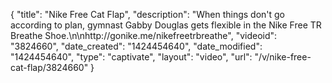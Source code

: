 {
    "title": "Nike Free Cat Flap",
    "description": "When things don't go according to plan, gymnast Gabby Douglas gets flexible in the Nike Free TR Breathe Shoe.\n\nhttp:\/\/gonike.me\/nikefreetrbreathe",
    "videoid": "3824660",
    "date_created": "1424454640",
    "date_modified": "1424454640",
    "type": "captivate",
    "layout": "video",
    "url": "\/v\/nike-free-cat-flap\/3824660"
}